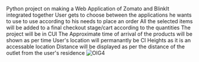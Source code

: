 Python project on making a Web Application of Zomato and BlinkIt integrated together
User gets to choose between the applications he wants to use to use according to his needs to place an order
All the selected items will be added to a final checkout stage/cart according to the quantities
The project will be in CUI
The Approximate time of arrival of the products will be shown as per time
User's location will permanantly be CI Heights as it is an accessable location
Distance will be displayed as per the distance of the outlet from the user's residence
                      ![OIG4](https://github.com/user-attachments/assets/9eed979c-e6dd-483b-95f0-9aceb38dec3f)
